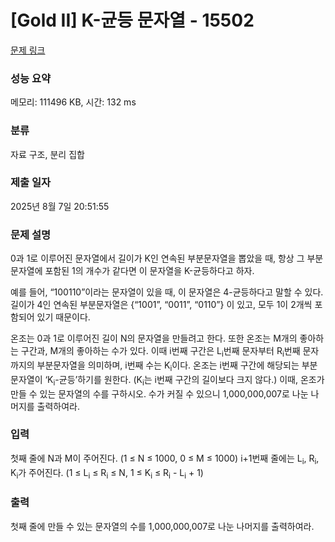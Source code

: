 # [Gold II] K-균등 문자열 - 15502 

[문제 링크](https://www.acmicpc.net/problem/15502) 

### 성능 요약

메모리: 111496 KB, 시간: 132 ms

### 분류

자료 구조, 분리 집합

### 제출 일자

2025년 8월 7일 20:51:55

### 문제 설명

<p>0과 1로 이루어진 문자열에서 길이가 K인 연속된 부분문자열을 뽑았을 때, 항상 그 부분문자열에 포함된 1의 개수가 같다면 이 문자열을 K-균등하다고 하자.</p>

<p>예를 들어, “100110”이라는 문자열이 있을 때, 이 문자열은 4-균등하다고 말할 수 있다. 길이가 4인 연속된 부분문자열은 {“1001”, “0011”, “0110”} 이 있고, 모두 1이 2개씩 포함되어 있기 때문이다.</p>

<p>온조는 0과 1로 이루어진 길이 N의 문자열을 만들려고 한다. 또한 온조는 M개의 좋아하는 구간과, M개의 좋아하는 수가 있다. 이때 i번째 구간은 L<sub>i</sub>번째 문자부터 R<sub>i</sub>번째 문자까지의 부분문자열을 의미하며, i번째 수는 K<sub>i</sub>이다. 온조는 i번째 구간에 해당되는 부분문자열이 ‘K<sub>i</sub>-균등’하기를 원한다. (K<sub>i</sub>는 i번째 구간의 길이보다 크지 않다.) 이때, 온조가 만들 수 있는 문자열의 수를 구하시오. 수가 커질 수 있으니 1,000,000,007로 나눈 나머지를 출력하여라.</p>

### 입력 

 <p>첫째 줄에 N과 M이 주어진다. (1 ≤ N ≤ 1000, 0 ≤ M ≤ 1000) i+1번째 줄에는 L<sub>i</sub>, R<sub>i</sub>, K<sub>i</sub>가 주어진다. (1 ≤ L<sub>i</sub> ≤ R<sub>i</sub> ≤ N, 1 ≤ K<sub>i</sub> ≤ R<sub>i</sub> - L<sub>i</sub> + 1)</p>

### 출력 

 <p>첫째 줄에 만들 수 있는 문자열의 수를 1,000,000,007로 나눈 나머지를 출력하여라.</p>

